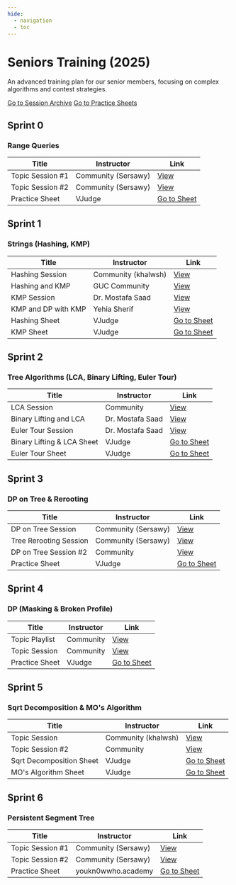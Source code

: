 ```yaml
---
hide:
  - navigation
  - toc
---
```


<div class="hero-section">
  <h1>Seniors Training (2025)</h1>
  <p class="hero-subtitle">An advanced training plan for our senior members, focusing on complex algorithms and contest strategies.</p>
  <div class="hero-buttons">
    <a href="../../../resources/sessions/senior" target="_blank" class="md-button md-button--primary">Go to Session Archive</a>
    <a href="https://vjudge.net/group/menofia-senior-training" target="_blank" class="md-button md-button--primary">Go to Practice Sheets</a>
  </div>
</div>

## Sprint 0
<h3>Range Queries</h3>
<table class="sessions-table">
  <thead>
    <tr>
      <th>Title</th>
      <th>Instructor</th>
      <th>Link</th>
    </tr>
  </thead>
  <tbody>
    <tr>
      <td>Topic Session #1</td>
      <td>Community (Sersawy)</td>
      <td><a href="https://youtu.be/ZqNNHDT2-Zc?si=1NBLFU8vUqXXUI7m" target="_blank">View</a></td>
    </tr>
    <tr>
      <td>Topic Session #2</td>
      <td>Community (Sersawy)</td>
      <td><a href="https://youtu.be/TlYtrARMugw?si=gHdz58Tsj25Nb8cn" target="_blank">View</a></td>
    </tr>
    <tr>
      <td>Practice Sheet</td>
      <td>VJudge</td>
      <td><a href="https://vjudge.net/contest/688805" target="_blank">Go to Sheet</a></td>
    </tr>
  </tbody>
</table>

## Sprint 1
<h3>Strings (Hashing, KMP)</h3>
<table class="sessions-table">
  <thead>
    <tr>
      <th>Title</th>
      <th>Instructor</th>
      <th>Link</th>
    </tr>
  </thead>
  <tbody>
    <tr>
      <td>Hashing Session</td>
      <td>Community (khalwsh)</td>
      <td><a href="https://youtu.be/ykmnopLoxUs?si=GVHocLDP8THpMUCz" target="_blank">View</a></td>
    </tr>
          <tr>
        <td>Hashing and KMP</td>
        <td>GUC Community</td>
        <td><a href="https://youtu.be/hxcbkuqQeZQ?si=HkFhqpdOZvsKyYzh" target="_blank">View</a></td>
      </tr>
      <tr>
        <td>KMP Session</td>
        <td>Dr. Mostafa Saad</td>
        <td><a href="https://youtu.be/vjxLlFTKhrU?si=YKckGgFujLU-nM4r" target="_blank">View</a></td>
      </tr>
      <tr>
        <td>KMP and DP with KMP</td>
        <td>Yehia Sherif</td>
        <td><a href="https://youtu.be/9yPpJq2bgNE?si=Ebo2ADmdEvyt23DO" target="_blank">View</a></td>
      </tr>
    <tr>
      <td>Hashing Sheet</td>
      <td>VJudge</td>
      <td><a href="https://vjudge.net/contest/691367" target="_blank">Go to Sheet</a></td>
    </tr>
    <tr>
      <td>KMP Sheet</td>
      <td>VJudge</td>
      <td><a href="https://vjudge.net/contest/693042" target="_blank">Go to Sheet</a></td>
    </tr>
  </tbody>
</table>

## Sprint 2
<h3>Tree Algorithms (LCA, Binary Lifting, Euler Tour)</h3>
<table class="sessions-table">
  <thead>
    <tr>
      <th>Title</th>
      <th>Instructor</th>
      <th>Link</th>
    </tr>
  </thead>
  <tbody>
    <tr>
      <td>LCA Session</td>
      <td>Community</td>
      <td><a href="https://youtu.be/CxACZ8BikhM?si=59PAec9hqNpUHdPd" target="_blank">View</a></td>
    </tr>
          <tr>
        <td>Binary Lifting and LCA</td>
        <td>Dr. Mostafa Saad</td>
        <td><a href="https://www.youtube.com/watch?v=BjKuguyKBVg&list=PLPt2dINI2MIb4OXlJ_EEwIDV9WVUpRQ5K&index=25" target="_blank">View</a></td>
      </tr>
      <tr>
        <td>Euler Tour Session</td>
        <td>Dr. Mostafa Saad</td>
        <td><a href="https://www.youtube.com/live/p8MFuDxvnuo?si=1IP2t0Dw_Si3Ycgg" target="_blank">View</a></td>
      </tr>
    <tr>
      <td>Binary Lifting & LCA Sheet</td>
      <td>VJudge</td>
      <td><a href="https://vjudge.net/contest/694306" target="_blank">Go to Sheet</a></td>
    </tr>
    <tr>
      <td>Euler Tour Sheet</td>
      <td>VJudge</td>
      <td><a href="https://vjudge.net/contest/694307" target="_blank">Go to Sheet</a></td>
    </tr>
  </tbody>
</table>

## Sprint 3
<h3>DP on Tree & Rerooting</h3>
<table class="sessions-table">
  <thead>
    <tr>
      <th>Title</th>
      <th>Instructor</th>
      <th>Link</th>
    </tr>
  </thead>
  <tbody>
    <tr>
      <td>DP on Tree Session</td>
      <td>Community (Sersawy)</td>
      <td><a href="https://youtu.be/pNmISEk052Y?si=NH16hw6ri0zNZQyX" target="_blank">View</a></td>
    </tr>
    <tr>
      <td>Tree Rerooting Session</td>
      <td>Community (Sersawy)</td>
      <td><a href="https://youtu.be/Q_xH-clyzCQ?si=um1ge1e5DeUG-ri9" target="_blank">View</a></td>
    </tr>
    <tr>
      <td>DP on Tree Session #2</td>
      <td>Community</td>
      <td><a href="https://youtu.be/5tW4bWczpGU?si=zQr0ceH6MNrtgxpv" target="_blank">View</a></td>
    </tr>
    <tr>
      <td>Practice Sheet</td>
      <td>VJudge</td>
      <td><a href="https://vjudge.net/contest/697235" target="_blank">Go to Sheet</a></td>
    </tr>
  </tbody>
</table>

## Sprint 4
<h3>DP (Masking & Broken Profile)</h3>
<table class="sessions-table">
  <thead>
    <tr>
      <th>Title</th>
      <th>Instructor</th>
      <th>Link</th>
    </tr>
  </thead>
  <tbody>
    <tr>
      <td>Topic Playlist</td>
      <td>Community</td>
      <td><a href="https://www.youtube.com/playlist?list=PLb3g_Z8nEv1icFNrtZqByO1CrWVHLlO5g" target="_blank">View</a></td>
    </tr>
    <tr>
      <td>Topic Session</td>
      <td>Community</td>
      <td><a href="https://youtu.be/0bnMHlFUM_o?si=4pmMmRaBL6Lzan4B" target="_blank">View</a></td>
    </tr>
    <tr>
      <td>Practice Sheet</td>
      <td>VJudge</td>
      <td><a href="https://vjudge.net/contest/700980" target="_blank">Go to Sheet</a></td>
    </tr>
  </tbody>
</table>

## Sprint 5
<h3>Sqrt Decomposition & MO's Algorithm</h3>
<table class="sessions-table">
  <thead>
    <tr>
      <th>Title</th>
      <th>Instructor</th>
      <th>Link</th>
    </tr>
  </thead>
  <tbody>
    <tr>
      <td>Topic Session</td>
      <td>Community (khalwsh)</td>
      <td><a href="https://youtu.be/J0sIsvgds8w?si=6-UttxCKSx1o4sXK" target="_blank">View</a></td>
    </tr>
    <tr>
      <td>Topic Session #2</td>
      <td>Community</td>
      <td><a href="https://youtu.be/we4KwTmkrhw?si=DO9lKFhe6v7Dk392" target="_blank">View</a></td>
    </tr>
    <tr>
      <td>Sqrt Decomposition Sheet</td>
      <td>VJudge</td>
      <td><a href="https://vjudge.net/contest/704233" target="_blank">Go to Sheet</a></td>
    </tr>
    <tr>
      <td>MO's Algorithm Sheet</td>
      <td>VJudge</td>
      <td><a href="https://vjudge.net/contest/705265" target="_blank">Go to Sheet</a></td>
    </tr>
  </tbody>
</table>

## Sprint 6
<h3>Persistent Segment Tree</h3>
<table class="sessions-table">
  <thead>
    <tr>
      <th>Title</th>
      <th>Instructor</th>
      <th>Link</th>
    </tr>
  </thead>
  <tbody>
    <tr>
      <td>Topic Session #1</td>
      <td>Community (Sersawy)</td>
      <td><a href="https://youtu.be/Lzj8Vm0GnR0?si=noyBSwkUzmU5jE0l" target="_blank">View</a></td>
    </tr>
    <tr>
      <td>Topic Session #2</td>
      <td>Community (Sersawy)</td>
      <td><a href="https://youtu.be/EQVtLGEOIxQ?si=YEzF-MoQWb32_72W" target="_blank">View</a></td>
    </tr>
    <tr>
      <td>Practice Sheet</td>
      <td>youkn0wwho.academy</td>
      <td><a href="https://youkn0wwho.academy/topic-list/persistent_segment_tree" target="_blank">Go to Sheet</a></td>
    </tr>
  </tbody>
</table>
